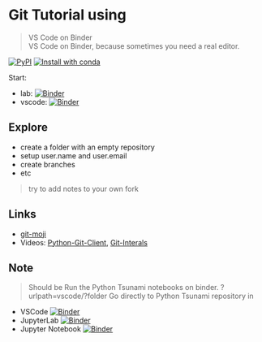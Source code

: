 # Git Tutorial using

> VS Code on Binder  
> VS Code on Binder, because sometimes you need a real editor.  

[![PyPI](https://img.shields.io/pypi/v/jupyter-vscode-proxy)](https://pypi.org/project/jupyter-vscode-proxy/)
[![Install with conda](https://anaconda.org/conda-forge/jupyter-vscode-proxy/badges/installer/conda.svg)](https://github.com/conda-forge/jupyter-vscode-proxy-feedstock)

Start:
 - lab: [![Binder](https://mybinder.org/badge_logo.svg)](https://mybinder.org/v2/gh/RasmussenLab/git-tutorial/master?urlpath=lab)
 - vscode: [![Binder](https://mybinder.org/badge_logo.svg)](https://mybinder.org/v2/gh/RasmussenLab/git-tutorial/master?urlpath=vscode)


## Explore

- create a folder with an empty repository
- setup user.name and user.email
- create branches
- etc

> try to add notes to your own fork

## Links

- [git-moji](https://gitmoji.dev/)
- Videos: [Python-Git-Client](https://www.youtube.com/watch?v=xvzo_nV9PjU), [Git-Interals](https://www.youtube.com/watch?v=MYP56QJpDr4)


## Note

> Should be Run the Python Tsunami notebooks on binder.
?urlpath=vscode/?folder
Go directly to Python Tsunami repository in
 - VSCode [![Binder](https://mybinder.org/badge_logo.svg)](https://mybinder.org/v2/gh/RasmussenLab/git-tutorial/master?urlpath=vscode/?folder=/home/jovyan/PythonTsunami)
 - JupyterLab [![Binder](https://mybinder.org/badge_logo.svg)](https://mybinder.org/v2/gh/RasmussenLab/git-tutorial/master?urlpath=lab/tree/PythonTsunami)
 - Jupyter Notebook [![Binder](https://mybinder.org/badge_logo.svg)](https://mybinder.org/v2/gh/RasmussenLab/git-tutorial/master?urlpath=tree/PythonTsunami)

